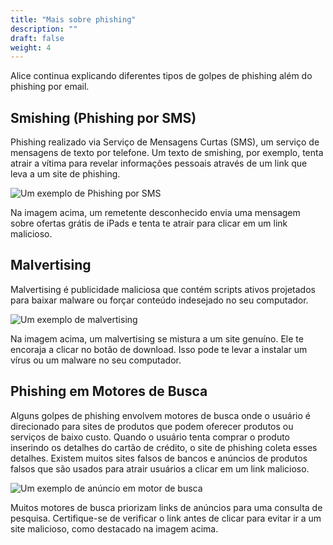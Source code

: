 ```yaml
---
title: "Mais sobre phishing"
description: ""
draft: false
weight: 4
---
```


Alice continua explicando diferentes tipos de golpes de phishing além do phishing por email.

## Smishing (Phishing por SMS)

Phishing realizado via Serviço de Mensagens Curtas (SMS), um serviço de mensagens de texto por telefone. Um texto de smishing, por exemplo, tenta atrair a vítima para revelar informações pessoais através de um link que leva a um site de phishing.

![Um exemplo de Phishing por SMS](../media/SMS.JPG?classes=border,shadow)

Na imagem acima, um remetente desconhecido envia uma mensagem sobre ofertas grátis de iPads e tenta te atrair para clicar em um link malicioso.

## Malvertising

Malvertising é publicidade maliciosa que contém scripts ativos projetados para baixar malware ou forçar conteúdo indesejado no seu computador.

![Um exemplo de malvertising](../media/malvertising.png?height=450px)

Na imagem acima, um malvertising se mistura a um site genuíno. Ele te encoraja a clicar no botão de download. Isso pode te levar a instalar um vírus ou um malware no seu computador.

## Phishing em Motores de Busca

Alguns golpes de phishing envolvem motores de busca onde o usuário é direcionado para sites de produtos que podem oferecer produtos ou serviços de baixo custo. Quando o usuário tenta comprar o produto inserindo os detalhes do cartão de crédito, o site de phishing coleta esses detalhes. Existem muitos sites falsos de bancos e anúncios de produtos falsos que são usados para atrair usuários a clicar em um link malicioso.

![Um exemplo de anúncio em motor de busca](../media/search_engine.png?height=450px)

Muitos motores de busca priorizam links de anúncios para uma consulta de pesquisa. Certifique-se de verificar o link antes de clicar para evitar ir a um site malicioso, como destacado na imagem acima.
